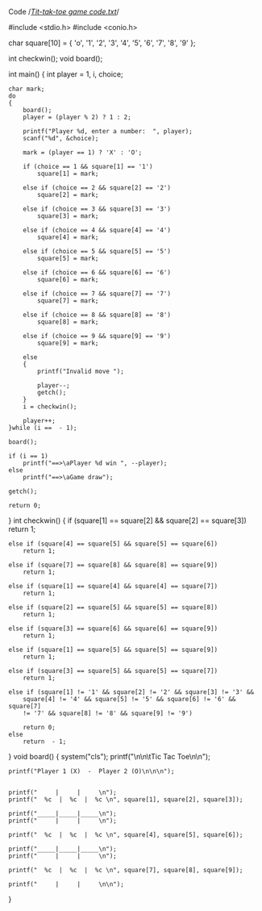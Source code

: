 
Code
/*[Tit-tak-toe game code.txt](https://github.com/Lekhasri99/M1_Game_XOXO/files/7592478/Tit-tak-toe.game.code.txt)*/


#include <stdio.h>
#include <conio.h>

char square[10] = { 'o', '1', '2', '3', '4', '5', '6', '7', '8', '9' };

int checkwin();
void board();

int main()
{
    int player = 1, i, choice;

    char mark;
    do
    {
        board();
        player = (player % 2) ? 1 : 2;

        printf("Player %d, enter a number:  ", player);
        scanf("%d", &choice);

        mark = (player == 1) ? 'X' : 'O';

        if (choice == 1 && square[1] == '1')
            square[1] = mark;
            
        else if (choice == 2 && square[2] == '2')
            square[2] = mark;
            
        else if (choice == 3 && square[3] == '3')
            square[3] = mark;
            
        else if (choice == 4 && square[4] == '4')
            square[4] = mark;
            
        else if (choice == 5 && square[5] == '5')
            square[5] = mark;
            
        else if (choice == 6 && square[6] == '6')
            square[6] = mark;
            
        else if (choice == 7 && square[7] == '7')
            square[7] = mark;
            
        else if (choice == 8 && square[8] == '8')
            square[8] = mark;
            
        else if (choice == 9 && square[9] == '9')
            square[9] = mark;
            
        else
        {
            printf("Invalid move ");

            player--;
            getch();
        }
        i = checkwin();

        player++;
    }while (i ==  - 1);
    
    board();
    
    if (i == 1)
        printf("==>\aPlayer %d win ", --player);
    else
        printf("==>\aGame draw");

    getch();

    return 0;
}
int checkwin()
{
    if (square[1] == square[2] && square[2] == square[3])
        return 1;
        
    else if (square[4] == square[5] && square[5] == square[6])
        return 1;
        
    else if (square[7] == square[8] && square[8] == square[9])
        return 1;
        
    else if (square[1] == square[4] && square[4] == square[7])
        return 1;
        
    else if (square[2] == square[5] && square[5] == square[8])
        return 1;
        
    else if (square[3] == square[6] && square[6] == square[9])
        return 1;
        
    else if (square[1] == square[5] && square[5] == square[9])
        return 1;
        
    else if (square[3] == square[5] && square[5] == square[7])
        return 1;
        
    else if (square[1] != '1' && square[2] != '2' && square[3] != '3' &&
        square[4] != '4' && square[5] != '5' && square[6] != '6' && square[7] 
        != '7' && square[8] != '8' && square[9] != '9')

        return 0;
    else
        return  - 1;
}
void board()
{
    system("cls");
    printf("\n\n\tTic Tac Toe\n\n");

    printf("Player 1 (X)  -  Player 2 (O)\n\n\n");


    printf("     |     |     \n");
    printf("  %c  |  %c  |  %c \n", square[1], square[2], square[3]);

    printf("_____|_____|_____\n");
    printf("     |     |     \n");

    printf("  %c  |  %c  |  %c \n", square[4], square[5], square[6]);

    printf("_____|_____|_____\n");
    printf("     |     |     \n");

    printf("  %c  |  %c  |  %c \n", square[7], square[8], square[9]);

    printf("     |     |     \n\n");
}
